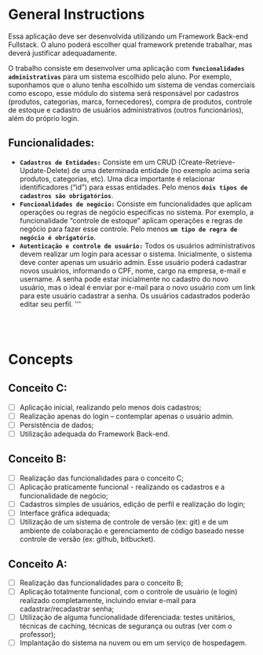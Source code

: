 # General Instructions

Essa aplicação deve ser desenvolvida utilizando um Framework Back-end Fullstack. O aluno poderá escolher qual framework pretende trabalhar, mas deverá justificar adequadamente.

O trabalho consiste em desenvolver uma aplicação com **`funcionalidades administrativas`** para um sistema escolhido pelo aluno. Por exemplo, suponhamos que o aluno tenha escolhido um sistema de vendas comerciais como escopo, esse módulo do sistema será responsável por cadastros (produtos, categorias, marca, fornecedores), compra de produtos, controle de estoque e cadastro de usuários administrativos (outros funcionários), além do próprio login.

## Funcionalidades:

* **`Cadastros de Entidades:`** Consiste em um CRUD (Create-Retrieve-Update-Delete) de uma determinada entidade (no exemplo acima seria produtos, categorias, etc). Uma dica importante é relacionar identificadores (“id”) para essas entidades. Pelo menos **`dois tipos de cadastros são obrigatórios`**.
* **`Funcionalidades de negócio:`** Consiste em funcionalidades que aplicam operações ou regras de negócio específicas no sistema. Por exemplo, a funcionalidade “controle de estoque” aplicam operações e regras de negócio para fazer esse controle. Pelo menos **`um tipo de regra de negócio é obrigatório`**.
* **`Autenticação e controle de usuário:`** Todos os usuários administrativos devem realizar um login para acessar o sistema. Inicialmente, o sistema deve conter apenas um usuário admin. Esse usuário poderá cadastrar novos usuários, informando o CPF, nome, cargo na empresa, e-mail e username. A senha pode estar inicialmente no cadastro do novo usuário, mas o ideal é enviar por e-mail para o novo usuário com um link para este usuário cadastrar a senha. Os usuários cadastrados poderão editar seu perfil.
'''
<br>
<br>

# Concepts

## Conceito C:

- [ ] Aplicação inicial, realizando pelo menos dois cadastros;
- [ ] Realização apenas do login – contemplar apenas o usuário admin.
- [ ] Persistência de dados;
- [ ] Utilização adequada do Framework Back-end.

## Conceito B:

- [ ] Realização das funcionalidades para o conceito C;
- [ ] Aplicação praticamente funcional - realizando os cadastros e a funcionalidade de negócio;
- [ ] Cadastros simples de usuários, edição de perfil e realização do login;
- [ ] Interface gráfica adequada;
- [ ] Utilização de um sistema de controle de versão (ex: git) e de um ambiente de colaboração e gerenciamento de código baseado nesse controle de versão (ex: github, bitbucket).

## Conceito A:

- [ ] Realização das funcionalidades para o conceito B;
- [ ] Aplicação totalmente funcional, com o controle de usuário (e login) realizado completamente, incluindo enviar e-mail para cadastrar/recadastrar senha;
- [ ] Utilização de alguma funcionalidade diferenciada: testes unitários, técnicas de caching, técnicas de segurança ou outras (ver com o professor);
- [ ] Implantação do sistema na nuvem ou em um serviço de hospedagem.

